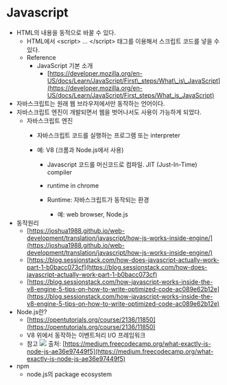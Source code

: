 # Javascript

* HTML의 내용을 동적으로 바꿀 수 있다.
  * HTML에서 &lt;script&gt; ... &lt;/script&gt; 태그를 이용해서 스크립트 코드를 넣을 수 있다.
  * Reference
    * JavaScript 기본 소개
      * [https://developer.mozilla.org/en-US/docs/Learn/JavaScript/First\_steps/What\_is\_JavaScript](https://developer.mozilla.org/en-US/docs/Learn/JavaScript/First_steps/What_is_JavaScript)
* 자바스크립트는 원래 웹 브라우저에서만 동작하는 언어이다.
* 자바스크립트 엔진이 개발되면서 웹을 벗어나서도 사용이 가능하게 되었다.
  * 자바스크립트 엔진
    * 자바스크립트 코드를 실행하는 프로그램 또는 interpreter
    * 예: V8 \(크롬과 Node.js에서 사용\)

      * Javascript 코드를 머신코드로 컴파일. JIT \(Just-In-Time\) compiler
      * runtime in chrome



      * Runtime: 자바스크립트가 동작되는 환경
        * 예: web browser, Node.js
* 동작원리
  * [https://joshua1988.github.io/web-development/translation/javascript/how-js-works-inside-engine/](https://joshua1988.github.io/web-development/translation/javascript/how-js-works-inside-engine/)
  * [https://blog.sessionstack.com/how-does-javascript-actually-work-part-1-b0bacc073cf](https://blog.sessionstack.com/how-does-javascript-actually-work-part-1-b0bacc073cf)
  * [https://blog.sessionstack.com/how-javascript-works-inside-the-v8-engine-5-tips-on-how-to-write-optimized-code-ac089e62b12e](https://blog.sessionstack.com/how-javascript-works-inside-the-v8-engine-5-tips-on-how-to-write-optimized-code-ac089e62b12e) 
* Node.js란?
  * [https://opentutorials.org/course/2136/11850](https://opentutorials.org/course/2136/11850)
  * V8 위에서 동작하는 이벤트처리 I/O 프레임워크
  * 참고 ![](https://cdn-images-1.medium.com/max/1600/1*sYPllpcAZLHmpuQSRPuO0Q.png) 출처: [https://medium.freecodecamp.org/what-exactly-is-node-js-ae36e97449f5](https://medium.freecodecamp.org/what-exactly-is-node-js-ae36e97449f5) 
* npm
  * node.js의 package ecosystem

